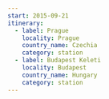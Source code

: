 ```yaml
---
start: 2015-09-21
itinerary:
  - label: Prague
    locality: Prague
    country_name: Czechia
    category: station
  - label: Budapest Keleti
    locality: Budapest
    country_name: Hungary
    category: station
---
```


